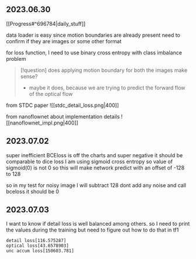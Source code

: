 ## 2023.06.30
[[Progress#^696784|daily_stuff]]

data loader is easy since motion boundaries are already present 
need to confirm if they are images or some other format 

for loss function, I need to use binary cross entropy with class imbalance problem 

>[!question] does applying motion boundary for both the images make sense? 
>- maybe it does, because we are trying to predict the forward flow of the optical flow 


from STDC paper 
![[stdc_detail_loss.png|400]]


from nanoflownet about implementation details 
![[nanoflownet_impl.png|400]]


## 2023.07.02

super inefficient 
BCEloss is off the charts and super negative 
it should be comparable to dice loss 
I am using sigmoid cross entropy
so value of sigmoid(0) is not 0 
so this will make network predict with an offset of -128 to 128

so in my test
for noisy image I will subtract 128 
dont add any noise 
and call bceloss 
it should be 0 

## 2023.07.03

I want to know if detail loss is well balanced among others. 
so I need to print the values during the training
but need to figure out how to do that in tf1
```
detail loss[116.575287]
optical loss[43.6578903]
unc accum loss[150603.781]
```

